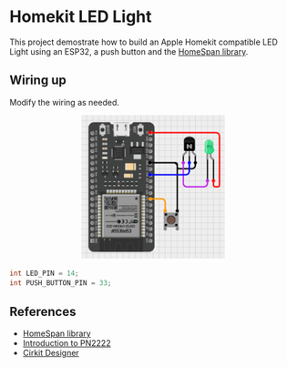 # Homekit LED Light

This project demostrate how to build an Apple Homekit compatible LED Light using an ESP32, a push button and the [HomeSpan library](https://github.com/HomeSpan/HomeSpan).

## Wiring up

Modify the wiring as needed.

<div align="center">
<img height="50%" width="50%" src="./circuit_led_light.png">
</div>

```c++
int LED_PIN = 14;
int PUSH_BUTTON_PIN = 33;
```

## References

- [HomeSpan library](https://github.com/HomeSpan/HomeSpan)
- [Introduction to PN2222](https://www.theengineeringprojects.com/2019/06/introduction-to-pn2222.html)
- [Cirkit Designer](https://zenluo.notion.site/Cirkit-Designer-Tutorials-4f5a47656b384709838eb5350596bf95)
